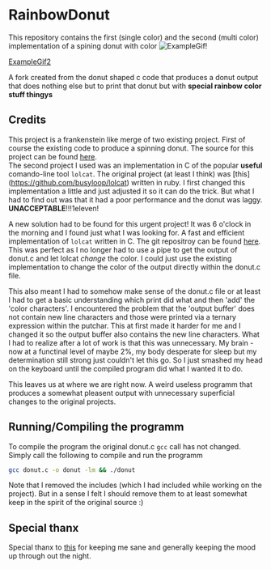 # RainbowDonut
This repository contains the first (single color) and the second (multi color) implementation of a spining donut with color
![ExampleGif](https://github.com/jasZnerol/RainbowDonut/blob/main/example.gif)!


[ExampleGif2](https://github.com/jasZnerol/RainbowDonut/blob/main/multicolor_example.gif)

A fork created from the donut shaped c code that produces a donut output that does nothing else but to print that donut but with **special rainbow color stuff thingys**

## Credits

This project is a frankenstein like merge of two existing project. First of course the existing code to produce a spinning donut. The source for this project can be found [here](https://www.a1k0n.net/2006/09/15/obfuscated-c-donut.html).  
The second project I used was an implementation in C of the popular **useful** comando-line tool `lolcat`. The original project (at least I think) was [this] (https://github.com/busyloop/lolcat) written in ruby.
I first changed this implementation a little and just adjusted it so it can do the trick. But what I had to find out was that it had a poor performance and the donut was laggy. **UNACCEPTABLE**!!!1eleven!

A new solution had to be found for this urgent project! It was 6 o'clock in the morning and I found just what I was looking for. A fast and efficient implementation of `lolcat` written in C. The git repositroy can be found [here](https://github.com/IchMageBaume/clolcat).  
This was perfect as I no longer had to use a pipe to get the output of donut.c and let lolcat *change* the color. I could just use the existing implementation to change the color of the output directly within the donut.c file.

This also meant I had to somehow make sense of the donut.c file or at least I had to get a basic understanding which print did what and then 'add' the 'color characters'.
I encountered the problem that the 'output buffer' does not contain new line characters and those were printed via a ternary expression within the putchar. This at first made it harder for me and I changed it so the output buffer also contains the new line characters. 
What I had to realize after a lot of work is that this was unnecessary. My brain - now at a functinal level of maybe 2%, my body desperate for sleep but my determination still strong just couldn't let this go. So I just smashed my head on the keyboard until the compiled program did what I wanted it to do.

This leaves us at where we are right now. A weird useless programm that produces a somewhat pleasent output with unnecessary superficial changes to the original projects.

## Running/Compiling the programm
To compile the program the original donut.c `gcc` call has not changed.
Simply call the following to compile and run the programm
```sh
gcc donut.c -o donut -lm && ./donut
```
Note that I removed the includes (which I had included while working on the project). But in a sense I felt I should remove them to at least somewhat keep in the spirit of the original source :) 

## Special thanx
Special thanx to [this](https://www.youtube.com/watch?v=9xDtwYJx7yc) for keeping me sane and generally keeping the mood up through out the night.
